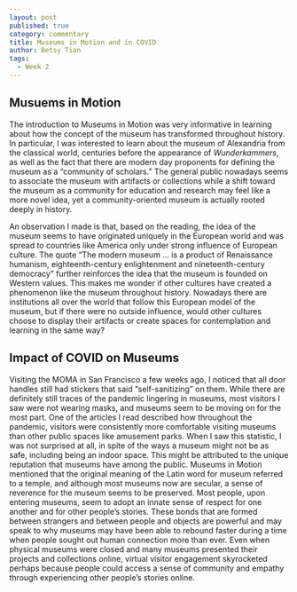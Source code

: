 ```yaml
---
layout: post
published: true
category: commentary
title: Museums in Motion and in COVID
author: Betsy Tian
tags:
  - Week 2
---
```

## Musuems in Motion

The introduction to Museums in Motion was very informative in learning about how the concept of the museum has transformed throughout history. In particular, I was interested to learn about the museum of Alexandria from the classical world, centuries before the appearance of _Wunderkammers_, as well as the fact that there are modern day proponents for defining the museum as a “community of scholars.” The general public nowadays seems to associate the museum with artifacts or collections while a shift toward the museum as a community for education and research may feel like a more novel idea, yet a community-oriented museum is actually rooted deeply in history. 

An observation I made is that, based on the reading, the idea of the museum seems to have originated uniquely in the European world and was spread to countries like America only under strong influence of European culture. The quote “The modern museum … is a product of Renaissance humanism, eighteenth-century enlightenment and nineteenth-century democracy” further reinforces the idea that the museum is founded on Western values. This makes me wonder if other cultures have created a phenomenon like the museum throughout history. Nowadays there are institutions all over the world that follow this European model of the museum, but if there were no outside influence, would other cultures choose to display their artifacts or create spaces for contemplation and learning in the same way?

## Impact of COVID on Museums

Visiting the MOMA in San Francisco a few weeks ago, I noticed that all door handles still had stickers that said “self-sanitizing” on them. While there are definitely still traces of the pandemic lingering in museums, most visitors I saw were not wearing masks, and museums seem to be moving on for the most part. One of the articles I read described how throughout the pandemic, visitors were consistently more comfortable visiting museums than other public spaces like amusement parks. When I saw this statistic, I was not surprised at all, in spite of the ways a museum might not be as safe, including being an indoor space. This might be attributed to the unique reputation that museums have among the public. Museums in Motion mentioned that the original meaning of the Latin word for museum referred to a temple, and although most museums now are secular, a sense of reverence for the museum seems to be preserved. Most people, upon entering museums, seem to adopt an innate sense of respect for one another and for other people’s stories. These bonds that are formed between strangers and between people and objects are powerful and may speak to why museums may have been able to rebound faster during a time when people sought out human connection more than ever. Even when physical museums were closed and many museums presented their projects and collections online, virtual visitor engagement skyrocketed perhaps because people could access a sense of community and empathy through experiencing other people’s stories online. 

